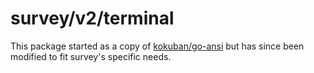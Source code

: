# survey/v2/terminal

This package started as a copy of [kokuban/go-ansi](http://github.com/k0kubun/go-ansi) but has since been modified to fit survey's specific needs.
